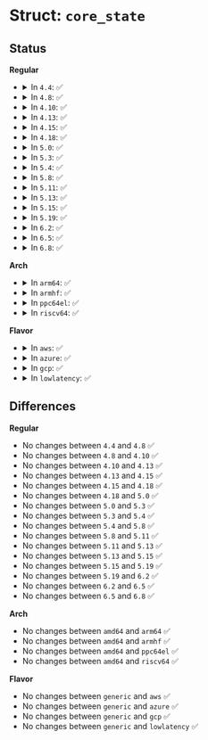 # Struct: <code>core_state</code>

## Status
<b>Regular</b>
<ul>
<li>
<details>
<summary>In <code>4.4</code>: ✅</summary>

```c
struct core_state {
    atomic_t nr_threads;
    struct core_thread dumper;
    struct completion startup;
};
```
</details>
</li>
<li>
<details>
<summary>In <code>4.8</code>: ✅</summary>

```c
struct core_state {
    atomic_t nr_threads;
    struct core_thread dumper;
    struct completion startup;
};
```
</details>
</li>
<li>
<details>
<summary>In <code>4.10</code>: ✅</summary>

```c
struct core_state {
    atomic_t nr_threads;
    struct core_thread dumper;
    struct completion startup;
};
```
</details>
</li>
<li>
<details>
<summary>In <code>4.13</code>: ✅</summary>

```c
struct core_state {
    atomic_t nr_threads;
    struct core_thread dumper;
    struct completion startup;
};
```
</details>
</li>
<li>
<details>
<summary>In <code>4.15</code>: ✅</summary>

```c
struct core_state {
    atomic_t nr_threads;
    struct core_thread dumper;
    struct completion startup;
};
```
</details>
</li>
<li>
<details>
<summary>In <code>4.18</code>: ✅</summary>

```c
struct core_state {
    atomic_t nr_threads;
    struct core_thread dumper;
    struct completion startup;
};
```
</details>
</li>
<li>
<details>
<summary>In <code>5.0</code>: ✅</summary>

```c
struct core_state {
    atomic_t nr_threads;
    struct core_thread dumper;
    struct completion startup;
};
```
</details>
</li>
<li>
<details>
<summary>In <code>5.3</code>: ✅</summary>

```c
struct core_state {
    atomic_t nr_threads;
    struct core_thread dumper;
    struct completion startup;
};
```
</details>
</li>
<li>
<details>
<summary>In <code>5.4</code>: ✅</summary>

```c
struct core_state {
    atomic_t nr_threads;
    struct core_thread dumper;
    struct completion startup;
};
```
</details>
</li>
<li>
<details>
<summary>In <code>5.8</code>: ✅</summary>

```c
struct core_state {
    atomic_t nr_threads;
    struct core_thread dumper;
    struct completion startup;
};
```
</details>
</li>
<li>
<details>
<summary>In <code>5.11</code>: ✅</summary>

```c
struct core_state {
    atomic_t nr_threads;
    struct core_thread dumper;
    struct completion startup;
};
```
</details>
</li>
<li>
<details>
<summary>In <code>5.13</code>: ✅</summary>

```c
struct core_state {
    atomic_t nr_threads;
    struct core_thread dumper;
    struct completion startup;
};
```
</details>
</li>
<li>
<details>
<summary>In <code>5.15</code>: ✅</summary>

```c
struct core_state {
    atomic_t nr_threads;
    struct core_thread dumper;
    struct completion startup;
};
```
</details>
</li>
<li>
<details>
<summary>In <code>5.19</code>: ✅</summary>

```c
struct core_state {
    atomic_t nr_threads;
    struct core_thread dumper;
    struct completion startup;
};
```
</details>
</li>
<li>
<details>
<summary>In <code>6.2</code>: ✅</summary>

```c
struct core_state {
    atomic_t nr_threads;
    struct core_thread dumper;
    struct completion startup;
};
```
</details>
</li>
<li>
<details>
<summary>In <code>6.5</code>: ✅</summary>

```c
struct core_state {
    atomic_t nr_threads;
    struct core_thread dumper;
    struct completion startup;
};
```
</details>
</li>
<li>
<details>
<summary>In <code>6.8</code>: ✅</summary>

```c
struct core_state {
    atomic_t nr_threads;
    struct core_thread dumper;
    struct completion startup;
};
```
</details>
</li>
</ul>
<b>Arch</b>
<ul>
<li>
<details>
<summary>In <code>arm64</code>: ✅</summary>

```c
struct core_state {
    atomic_t nr_threads;
    struct core_thread dumper;
    struct completion startup;
};
```
</details>
</li>
<li>
<details>
<summary>In <code>armhf</code>: ✅</summary>

```c
struct core_state {
    atomic_t nr_threads;
    struct core_thread dumper;
    struct completion startup;
};
```
</details>
</li>
<li>
<details>
<summary>In <code>ppc64el</code>: ✅</summary>

```c
struct core_state {
    atomic_t nr_threads;
    struct core_thread dumper;
    struct completion startup;
};
```
</details>
</li>
<li>
<details>
<summary>In <code>riscv64</code>: ✅</summary>

```c
struct core_state {
    atomic_t nr_threads;
    struct core_thread dumper;
    struct completion startup;
};
```
</details>
</li>
</ul>
<b>Flavor</b>
<ul>
<li>
<details>
<summary>In <code>aws</code>: ✅</summary>

```c
struct core_state {
    atomic_t nr_threads;
    struct core_thread dumper;
    struct completion startup;
};
```
</details>
</li>
<li>
<details>
<summary>In <code>azure</code>: ✅</summary>

```c
struct core_state {
    atomic_t nr_threads;
    struct core_thread dumper;
    struct completion startup;
};
```
</details>
</li>
<li>
<details>
<summary>In <code>gcp</code>: ✅</summary>

```c
struct core_state {
    atomic_t nr_threads;
    struct core_thread dumper;
    struct completion startup;
};
```
</details>
</li>
<li>
<details>
<summary>In <code>lowlatency</code>: ✅</summary>

```c
struct core_state {
    atomic_t nr_threads;
    struct core_thread dumper;
    struct completion startup;
};
```
</details>
</li>
</ul>

## Differences
<b>Regular</b>
<ul>
<li>
No changes between <code>4.4</code> and <code>4.8</code> ✅
</li>
<li>
No changes between <code>4.8</code> and <code>4.10</code> ✅
</li>
<li>
No changes between <code>4.10</code> and <code>4.13</code> ✅
</li>
<li>
No changes between <code>4.13</code> and <code>4.15</code> ✅
</li>
<li>
No changes between <code>4.15</code> and <code>4.18</code> ✅
</li>
<li>
No changes between <code>4.18</code> and <code>5.0</code> ✅
</li>
<li>
No changes between <code>5.0</code> and <code>5.3</code> ✅
</li>
<li>
No changes between <code>5.3</code> and <code>5.4</code> ✅
</li>
<li>
No changes between <code>5.4</code> and <code>5.8</code> ✅
</li>
<li>
No changes between <code>5.8</code> and <code>5.11</code> ✅
</li>
<li>
No changes between <code>5.11</code> and <code>5.13</code> ✅
</li>
<li>
No changes between <code>5.13</code> and <code>5.15</code> ✅
</li>
<li>
No changes between <code>5.15</code> and <code>5.19</code> ✅
</li>
<li>
No changes between <code>5.19</code> and <code>6.2</code> ✅
</li>
<li>
No changes between <code>6.2</code> and <code>6.5</code> ✅
</li>
<li>
No changes between <code>6.5</code> and <code>6.8</code> ✅
</li>
</ul>
<b>Arch</b>
<ul>
<li>
No changes between <code>amd64</code> and <code>arm64</code> ✅
</li>
<li>
No changes between <code>amd64</code> and <code>armhf</code> ✅
</li>
<li>
No changes between <code>amd64</code> and <code>ppc64el</code> ✅
</li>
<li>
No changes between <code>amd64</code> and <code>riscv64</code> ✅
</li>
</ul>
<b>Flavor</b>
<ul>
<li>
No changes between <code>generic</code> and <code>aws</code> ✅
</li>
<li>
No changes between <code>generic</code> and <code>azure</code> ✅
</li>
<li>
No changes between <code>generic</code> and <code>gcp</code> ✅
</li>
<li>
No changes between <code>generic</code> and <code>lowlatency</code> ✅
</li>
</ul>

